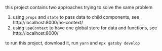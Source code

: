 this project contains two approaches trying to solve the same problem

1. using `props` and `state` to pass data to child components, see http://localhost:8000/no-context/
2. using `useContext` to have one global store for data and functions, see http://localhost:8000/


to run this project, download it, run `yarn` and `npx gatsby develop`
